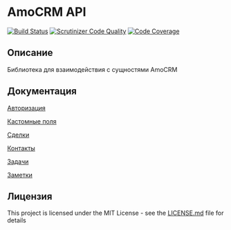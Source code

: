 # AmoCRM API
[![Build Status](https://travis-ci.org/linkprofit-cpa/amocrm-api.svg?branch=master)](https://travis-ci.org/linkprofit-cpa/amocrm-api)
[![Scrutinizer Code Quality](https://scrutinizer-ci.com/g/linkprofit-cpa/amocrm-api/badges/quality-score.png?b=master)](https://scrutinizer-ci.com/g/linkprofit-cpa/amocrm-api/?branch=master)
[![Code Coverage](https://scrutinizer-ci.com/g/linkprofit-cpa/amocrm-api/badges/coverage.png?b=master)](https://scrutinizer-ci.com/g/linkprofit-cpa/amocrm-api/?branch=master)

## Описание

Библиотека для взаимодействия с сущностями AmoCRM

## Документация

[Авторизация](docs/authorization.md)

[Кастомные поля](docs/customField.md)

[Сделки](docs/lead.md)

[Контакты](docs/contact.md)

[Задачи](docs/task.md)

[Заметки](docs/note.md)

## Лицензия

This project is licensed under the MIT License - see the [LICENSE.md](LICENSE) file for details